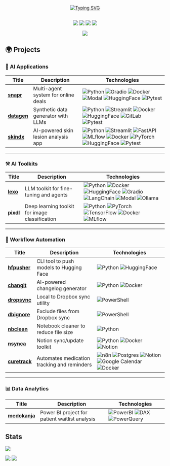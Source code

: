 <p align="center">
<a href="https://github.com/lisekarimi">
    <img src="https://readme-typing-svg.demolab.com?font=Georgia&size=18&duration=2000&pause=100&color=FFFFFF&multiline=true&width=500&height=80&lines=Lise+Karimi;AI+ML+Data+Scientist;Computer+Vision+%7C+LLMs+%7C+GenAI+%7C+MLOps" alt="Typing SVG" />
</a>
<br/><br/>

</a>
<p align="center">
<a href="https://www.linkedin.com/in/lisekarimi"><img src="https://img.shields.io/badge/-Linkedin-blue?style=flat-square&logo=linkedin"></a> <a href="https://www.kaggle.com/lizk75" target="_blank"><img src="https://img.shields.io/badge/Kaggle-20BEFF?style=flat-square&logo=kaggle&logoColor=white"></a> <a href="https://discord.com/users/codebyliz" target="_blank"><img src="https://img.shields.io/badge/Discord-purple?style=flat-square&logo=discord&logoColor=white"></a> <a href="mailto:lisekarimi@gmail.com"><img src="https://img.shields.io/badge/-Email-red?style=flat-square&logo=gmail&logoColor=white"></a>
</p>

<p align="center">
<a href="https://github.com/lisekarimi">
    <img src="https://github-stats-alpha.vercel.app/api?username=lisekarimi&cc=22272e&tc=37BCF6&ic=fff&bc=0000">
</a>
</p>

## 🌍 Projects

### 🧩 AI Applications

| Title                                                | Description                         | Technologies                                                                                                                                                                                                                                                                                                                                                                                                                                                                                                                                                                                                                                                                                                                  |
| ---------------------------------------------------- | ----------------------------------- | ----------------------------------------------------------------------------------------------------------------------------------------------------------------------------------------------------------------------------------------------------------------------------------------------------------------------------------------------------------------------------------------------------------------------------------------------------------------------------------------------------------------------------------------------------------------------------------------------------------------------------------------------------------------------------------------------------------------------------- |
| [**snapr**](https://github.com/lisekarimi/snapr)     | Multi-agent system for online deals | ![Python](https://img.shields.io/badge/Python-black?style=flat-square\&logo=python) ![Gradio](https://img.shields.io/badge/Gradio-black?style=flat-square\&logo=gradio) ![Docker](https://img.shields.io/badge/Docker-black?style=flat-square\&logo=docker) ![Modal](https://img.shields.io/badge/Modal-black?style=flat-square) ![HuggingFace](https://img.shields.io/badge/HuggingFace-black?style=flat-square\&logo=huggingface) ![Pytest](https://img.shields.io/badge/Pytest-black?style=flat-square\&logo=pytest)                                                                                                                                                                                                       |
| [**datagen**](https://github.com/lisekarimi/datagen) | Synthetic data generator with LLMs  | ![Python](https://img.shields.io/badge/Python-black?style=flat-square\&logo=python) ![Streamlit](https://img.shields.io/badge/Streamlit-black?style=flat-square\&logo=streamlit) ![Docker](https://img.shields.io/badge/Docker-black?style=flat-square\&logo=docker) ![HuggingFace](https://img.shields.io/badge/HuggingFace-black?style=flat-square\&logo=huggingface) ![GitLab](https://img.shields.io/badge/GitLab-black?style=flat-square\&logo=gitlab) ![Pytest](https://img.shields.io/badge/Pytest-black?style=flat-square\&logo=pytest)                                                                                                                                                                               |
| [**skindx**](https://github.com/lisekarimi/skindx)   | AI-powered skin lesion analysis app | ![Python](https://img.shields.io/badge/Python-black?style=flat-square\&logo=python) ![Streamlit](https://img.shields.io/badge/Streamlit-black?style=flat-square\&logo=streamlit) ![FastAPI](https://img.shields.io/badge/FastAPI-black?style=flat-square\&logo=fastapi) ![MLflow](https://img.shields.io/badge/MLflow-black?style=flat-square\&logo=mlflow) ![Docker](https://img.shields.io/badge/Docker-black?style=flat-square\&logo=docker) ![PyTorch](https://img.shields.io/badge/PyTorch-black?style=flat-square\&logo=pytorch) ![HuggingFace](https://img.shields.io/badge/HuggingFace-black?style=flat-square\&logo=huggingface) ![Pytest](https://img.shields.io/badge/Pytest-black?style=flat-square\&logo=pytest) |

---

### ⚒️ AI Toolkits

| Title                                            | Description                                    | Technologies                                                                                                                                                                                                                                                                                                                                                                                                                                                                                                                                                                            |
| ------------------------------------------------ | ---------------------------------------------- | --------------------------------------------------------------------------------------------------------------------------------------------------------------------------------------------------------------------------------------------------------------------------------------------------------------------------------------------------------------------------------------------------------------------------------------------------------------------------------------------------------------------------------------------------------------------------------------- |
| [**lexo**](https://github.com/lisekarimi/lexo)   | LLM toolkit for fine-tuning and agents         | ![Python](https://img.shields.io/badge/Python-black?style=flat-square\&logo=python) ![Docker](https://img.shields.io/badge/Docker-black?style=flat-square\&logo=docker) ![HuggingFace](https://img.shields.io/badge/HuggingFace-black?style=flat-square\&logo=huggingface) ![Gradio](https://img.shields.io/badge/Gradio-black?style=flat-square\&logo=gradio) ![LangChain](https://img.shields.io/badge/LangChain-black?style=flat-square) ![Modal](https://img.shields.io/badge/Modal-black?style=flat-square) ![Ollama](https://img.shields.io/badge/Ollama-black?style=flat-square) |
| [**pixdl**](https://github.com/lisekarimi/pixdl) | Deep learning toolkit for image classification | ![Python](https://img.shields.io/badge/Python-black?style=flat-square\&logo=python) ![PyTorch](https://img.shields.io/badge/PyTorch-black?style=flat-square\&logo=pytorch) ![TensorFlow](https://img.shields.io/badge/TensorFlow-black?style=flat-square\&logo=tensorflow) ![Docker](https://img.shields.io/badge/Docker-black?style=flat-square\&logo=docker) ![MLflow](https://img.shields.io/badge/MLflow-black?style=flat-square\&logo=mlflow)                                                                                                                                      |

---

### 🔄 Workflow Automation

| Title                                                       | Description                             | Technologies                                                                                                                                                                           |
| ----------------------------------------------------------- | --------------------------------------- | -------------------------------------------------------------------------------------------------------------------------------------------------------------------------------------- |
| [**hfpusher**](https://github.com/lisekarimi/hfpusher)      | CLI tool to push models to Hugging Face | ![Python](https://img.shields.io/badge/Python-black?style=flat-square&logo=python) ![HuggingFace](https://img.shields.io/badge/HuggingFace-black?style=flat-square&logo=huggingface) |
| [**changit**](https://github.com/lisekarimi/changit)        | AI-powered changelog generator          | ![Python](https://img.shields.io/badge/Python-black?style=flat-square&logo=python) ![Docker](https://img.shields.io/badge/Docker-black?style=flat-square&logo=docker)                |
| [**dropsync**](https://github.com/lisekarimi/dropsync)      | Local to Dropbox sync utility           | ![PowerShell](https://img.shields.io/badge/PowerShell-black?style=flat-square&logo=powershell)                                                                                        |
| [**dbignore**](https://github.com/lisekarimi/dbignore)      | Exclude files from Dropbox sync         | ![PowerShell](https://img.shields.io/badge/PowerShell-black?style=flat-square&logo=powershell)                                                                                        |
| [**nbclean**](https://github.com/lisekarimi/nbclean)        | Notebook cleaner to reduce file size    | ![Python](https://img.shields.io/badge/Python-black?style=flat-square&logo=python)                                                                                                    |
| [**nsynca**](https://github.com/lisekarimi/nsynca)          | Notion sync/update toolkit              | ![Python](https://img.shields.io/badge/Python-black?style=flat-square&logo=python) ![Docker](https://img.shields.io/badge/Docker-black?style=flat-square&logo=docker) ![Notion](https://img.shields.io/badge/Notion-black?style=flat-square&logo=notion) |
| [**curetrack**](https://github.com/lisekarimi/curetrack)| Automates medication tracking and reminders | ![n8n](https://img.shields.io/badge/n8n-black?style=flat-square) ![Postgres](https://img.shields.io/badge/Postgres-black?style=flat-square&logo=postgresql) ![Notion](https://img.shields.io/badge/Notion-black?style=flat-square&logo=notion) ![Google Calendar](https://img.shields.io/badge/Google_Calendar-black?style=flat-square&logo=googlecalendar) ![Docker](https://img.shields.io/badge/Docker-black?style=flat-square&logo=docker) |


---

### 📊 Data Analytics

| Title                                                    | Description                                    | Technologies                                                                                                                                                                                                                           |
| -------------------------------------------------------- | ---------------------------------------------- | -------------------------------------------------------------------------------------------------------------------------------------------------------------------------------------------------------------------------------------- |
| [**medokanja**](https://github.com/lisekarimi/medokanja) | Power BI project for patient waitlist analysis | ![PowerBI](https://img.shields.io/badge/PowerBI-black?style=flat-square\&logo=powerbi) ![DAX](https://img.shields.io/badge/DAX-black?style=flat-square) ![PowerQuery](https://img.shields.io/badge/PowerQuery-black?style=flat-square) |


## Stats

![](http://github-profile-summary-cards.vercel.app/api/cards/profile-details?username=lisekarimi&theme=dracula)

![](http://github-profile-summary-cards.vercel.app/api/cards/repos-per-language?username=lisekarimi&theme=dracula)
![](http://github-profile-summary-cards.vercel.app/api/cards/most-commit-language?username=lisekarimi&theme=dracula)
